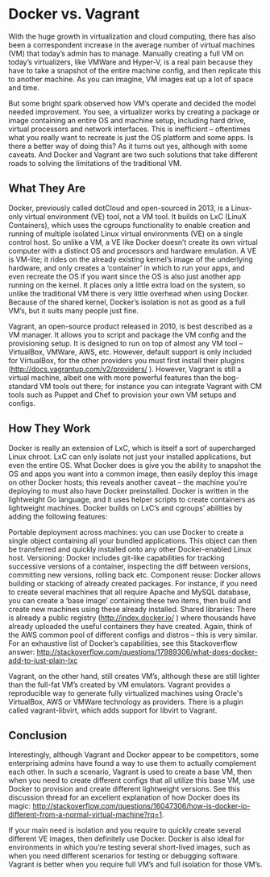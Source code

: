 # Docker vs. Vagrant
 	
With the huge growth in virtualization and cloud computing, there has also been a correspondent increase in the average number of virtual machines (VM) that today’s admin has to manage. Manually creating a full VM on today’s virtualizers, like VMWare and Hyper-V, is a real pain because they have to take a snapshot of the entire machine config, and then replicate this to another machine. As you can imagine, VM images eat up a lot of space and time.

But some bright spark observed how VM’s operate and decided the model needed improvement. You see, a virtualizer works by creating a package or image containing an entire OS and machine setup, including hard drive, virtual processors and network interfaces. This is inefficient – oftentimes what you really want to recreate is just the OS platform and some apps. Is there a better way of doing this? As it turns out yes, although with some caveats. And Docker and Vagrant are two such solutions that take different roads to solving the limitations of the traditional VM.

## What They Are
Docker, previously called dotCloud and open-sourced in 2013, is a Linux-only virtual environment (VE) tool, not a VM tool. It builds on LxC (LinuX Containers), which uses the cgroups functionality to enable creation and running of multiple isolated Linux virtual environments (VE) on a single control host. So unlike a VM, a VE like Docker doesn’t create its own virtual computer with a distinct OS and processors and hardware emulation. A VE is VM-lite; it rides on the already existing kernel’s image of the underlying hardware, and only creates a ‘container’ in which to run your apps, and even recreate the OS if you want since the OS is also just another app running on the kernel. It places only a little extra load on the system, so unlike the traditional VM there is very little overhead when using Docker. Because of the shared kernel, Docker’s isolation is not as good as a full VM’s, but it suits many people just fine.

Vagrant, an open-source product released in 2010, is best described as a VM manager. It allows you to script and package the VM config and the provisioning setup. It is designed to run on top of almost any VM tool – VirtualBox, VMWare, AWS, etc. However, default support is only included for VirtualBox, for the other providers you must first install their plugins (http://docs.vagrantup.com/v2/providers/ ). However, Vagrant is still a virtual machine, albeit one with more powerful features than the bog-standard VM tools out there; for instance you can integrate Vagrant with CM tools such as Puppet and Chef to provision your own VM setups and configs.

## How They Work
Docker is really an extension of LxC, which is itself a sort of supercharged Linux chroot. LxC can only isolate not just your installed applications, but even the entire OS. What Docker does is give you the ability to snapshot the OS and apps you want into a common image, then easily deploy this image on other Docker hosts; this reveals another caveat – the machine you’re deploying to must also have Docker preinstalled. Docker is written in the lightweight Go language, and it uses helper scripts to create containers as lightweight machines. Docker builds on LxC’s and cgroups’ abilities by adding the following features:

Portable deployment across machines: you can use Docker to create a single object containing all your bundled applications. This object can then be transferred and quickly installed onto any other Docker-enabled Linux host.
Versioning: Docker includes git-like capabilities for tracking successive versions of a container, inspecting the diff between versions, committing new versions, rolling back etc.
Component reuse: Docker allows building or stacking of already created packages. For instance, if you need to create several machines that all require Apache and MySQL database, you can create a ‘base image’ containing these two items, then build and create new machines using these already installed.
Shared libraries: There is already a public registry (http://index.docker.io/ ) where thousands have already uploaded the useful containers they have created. Again, think of the AWS common pool of different configs and distros – this is very similar.
For an exhaustive list of Docker’s capabilities, see this Stackoverflow answer: http://stackoverflow.com/questions/17989306/what-does-docker-add-to-just-plain-lxc

Vagrant, on the other hand, still creates VM’s, although these are still lighter than the full-fat VM’s created by VM emulators. Vagrant provides a reproducible way to generate fully virtualized machines using Oracle's VirtualBox, AWS or VMWare technology as providers. There is a plugin called vagrant-libvirt, which adds support for libvirt to Vagrant.

## Conclusion

Interestingly, although Vagrant and Docker appear to be competitors, some enterprising admins have found a way to use them to actually complement each other. In such a scenario, Vagrant is used to create a base VM, then when you need to create different configs that all utilize this base VM, use Docker to provision and create different lightweight versions. See this discussion thread for an excellent explanation of how Docker does its magic: http://stackoverflow.com/questions/16047306/how-is-docker-io-different-from-a-normal-virtual-machine?rq=1.

If your main need is isolation and you require to quickly create several different VE images, then definitely use Docker. Docker is also ideal for environments in which you’re testing several short-lived images, such as when you need different scenarios for testing or debugging software. Vagrant is better when you require full VM’s and full isolation for those VM’s.